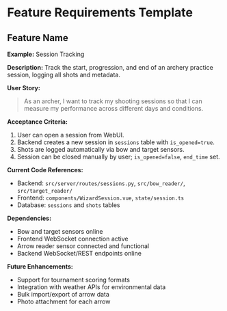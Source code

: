 # Feature Requirements Template

## Feature Name

**Example:** Session Tracking

**Description:**
Track the start, progression, and end of an archery practice session, logging all shots and metadata.

**User Story:**

> As an archer, I want to track my shooting sessions so that I can measure my performance across different days and conditions.

**Acceptance Criteria:**

1. User can open a session from WebUI.
2. Backend creates a new session in `sessions` table with `is_opened=true`.
3. Shots are logged automatically via bow and target sensors.
4. Session can be closed manually by user; `is_opened=false`, `end_time` set.

**Current Code References:**

* Backend: `src/server/routes/sessions.py`, `src/bow_reader/`, `src/target_reader/`
* Frontend: `components/WizardSession.vue`, `state/session.ts`
* Database: `sessions` and `shots` tables

**Dependencies:**

* Bow and target sensors online
* Frontend WebSocket connection active
* Arrow reader sensor connected and functional
* Backend WebSocket/REST endpoints online
  
**Future Enhancements:**

* Support for tournament scoring formats
* Integration with weather APIs for environmental data
* Bulk import/export of arrow data
* Photo attachment for each arrow

